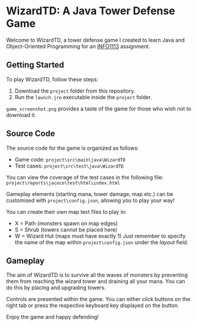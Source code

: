 # WizardTD: A Java Tower Defense Game

Welcome to WizardTD, a tower defense game I created to learn Java and Object-Oriented Programming for an [INFO1113](https://www.sydney.edu.au/units/INFO1113) assignment.

## Getting Started

To play WizardTD, follow these steps:

1. Download the `project` folder from this repository.
2. Run the `launch.jre` executable inside the `project` folder.

`game_screenshot.png` provides a taste of the game for those who wish not to download it.

## Source Code

The source code for the game is organized as follows:

- Game code: `project\src\main\java\WizardTD`
- Test cases: `project\src\test\java\WizardTD`

You can view the coverage of the test cases in the following file: `project\reports\jacoco\test\html\index.html`

Gameplay elements (starting mana, tower damage, map etc.) can be customised with `project\config.json`, allowing you to play your way!

You can create their own map text files to play in:
* X = Path (monsters spawn on map edges)
* S = Shrub (towers cannot be placed here)
* W = Wizard Hut (maps must have exactly 1)
Just remember to specify the name of the map within `project\config.json` under the _layout_ field.

## Gameplay

The aim of WizardTD is to survive all the waves of monsters by preventing them from reaching the wizard tower and draining all your mana. You can do this by placing and upgrading towers.

Controls are presented within the game. You can either click buttons on the right tab or press the respective keyboard key displayed on the button.

Enjoy the game and happy defending!
